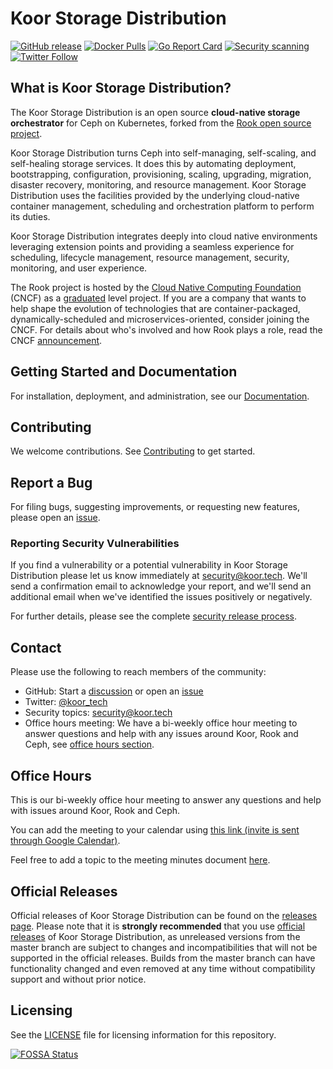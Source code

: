 # Koor Storage Distribution

[![GitHub release](https://img.shields.io/github/release/koor-tech/koor/all.svg)](https://github.com/koor-tech/koor/releases)
[![Docker Pulls](https://img.shields.io/docker/pulls/koor-tech/ceph)](https://hub.docker.com/u/koorinc)
[![Go Report Card](https://goreportcard.com/badge/github.com/koor-tech/koor)](https://goreportcard.com/report/github.com/koor-tech/koor)
[![Security scanning](https://github.com/koor-tech/koor/actions/workflows/synk.yaml/badge.svg)](https://github.com/koor-tech/koor/actions/workflows/synk.yaml)
[![Twitter Follow](https://img.shields.io/twitter/follow/koor_tech.svg?style=social&label=Follow)](https://twitter.com/intent/follow?screen_name=koor_tech&user_id=1509666502714265604)

## What is Koor Storage Distribution?

The Koor Storage Distribution is an open source **cloud-native storage orchestrator** for Ceph on Kubernetes, forked from the [Rook open source project](https://github.com/rook/rook).

Koor Storage Distribution turns Ceph into self-managing, self-scaling, and self-healing storage services. It does this by automating deployment, bootstrapping, configuration, provisioning, scaling, upgrading, migration, disaster recovery, monitoring, and resource management. Koor Storage Distribution uses the facilities provided by the underlying cloud-native container management, scheduling and orchestration platform to perform its duties.

Koor Storage Distribution integrates deeply into cloud native environments leveraging extension points and providing a seamless experience for scheduling, lifecycle management, resource management, security, monitoring, and user experience.

The Rook project is hosted by the [Cloud Native Computing Foundation](https://cncf.io) (CNCF) as a [graduated](https://www.cncf.io/announcements/2020/10/07/cloud-native-computing-foundation-announces-rook-graduation/) level project. If you are a company that wants to help shape the evolution of technologies that are container-packaged, dynamically-scheduled and microservices-oriented, consider joining the CNCF. For details about who's involved and how Rook plays a role, read the CNCF [announcement](https://www.cncf.io/blog/2018/01/29/cncf-host-rook-project-cloud-native-storage-capabilities).

## Getting Started and Documentation

For installation, deployment, and administration, see our [Documentation](https://docs.koor.tech/docs/latest).

## Contributing

We welcome contributions. See [Contributing](CONTRIBUTING.md) to get started.

## Report a Bug

For filing bugs, suggesting improvements, or requesting new features, please open an [issue](https://github.com/koor-tech/koor/issues).

### Reporting Security Vulnerabilities

If you find a vulnerability or a potential vulnerability in Koor Storage Distribution please let us know immediately at
[security@koor.tech](mailto:security@koor.tech). We'll send a confirmation email to acknowledge your
report, and we'll send an additional email when we've identified the issues positively or
negatively.

For further details, please see the complete [security release process](SECURITY.md).

## Contact

Please use the following to reach members of the community:

- GitHub: Start a [discussion](https://github.com/koor-tech/koor/discussions) or open an [issue](https://github.com/koor-tech/koor/issues)
- Twitter: [@koor_tech](https://twitter.com/koor_tech)
- Security topics: [security@koor.tech](#reporting-security-vulnerabilities)
- Office hours meeting: We have a bi-weekly office hour meeting to answer questions and help with any issues around Koor, Rook and Ceph, see [office hours section](#office-hours).

## Office Hours

This is our bi-weekly office hour meeting to answer any questions and help with issues around Koor, Rook and Ceph.

You can add the meeting to your calendar using [this link (invite is sent through Google Calendar)](https://calendar.google.com/calendar/event?action=TEMPLATE&tmeid=NHRhMTBqY2Y0ZTFkb2x1MnZkYThma290M2FfMjAyMjExMDlUMTgzMDAwWiBjXzJjY2Y0OWY1NDZlYzRlYzQ0NzhhMmRiMDI1ZmVjYjdmN2U4MDgxMjZkYmViNzY3MWYxMzg1NGVlNjgwNmQyMmRAZw&tmsrc=c_2ccf49f546ec4ec4478a2db025fecb7f7e808126dbeb7671f13854ee6806d22d%40group.calendar.google.com&scp=ALL).

Feel free to add a topic to the meeting minutes document [here](https://docs.google.com/document/d/1twakYk3XNZD_1Xmi3GDXojuPPkUp7fb06e_4rtgNWdM/edit).

## Official Releases

Official releases of Koor Storage Distribution can be found on the [releases page](https://github.com/koor-tech/koor/releases).
Please note that it is **strongly recommended** that you use [official releases](https://github.com/koor-tech/koor/releases) of Koor Storage Distribution, as unreleased versions from the master branch are subject to changes and incompatibilities that will not be supported in the official releases.
Builds from the master branch can have functionality changed and even removed at any time without compatibility support and without prior notice.

## Licensing

See the [LICENSE](LICENSE) file for licensing information for this repository.

[![FOSSA Status](https://app.fossa.io/api/projects/git%2Bgithub.com%2Fkoor-tech%2koor.svg?type=large)](https://app.fossa.io/projects/git%2Bgithub.com%2Fkoor-tech%2koor?ref=badge_large)
